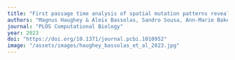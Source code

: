 ```yaml
---
title: "First passage time analysis of spatial mutation patterns reveals sub-clonal evolutionary dynamics in colorectal cancer"
authors: "Magnus Haughey & Aleix Bassolas, Sandro Sousa, Ann-Marie Baker, Trevor A Graham, Vincenzo Nicosia, Weini Huang"
journal: "PLOS Computational Biology"
year: 2023
doi: "https://doi.org/10.1371/journal.pcbi.1010952"
image: "/assets/images/haughey_bassolas_et_al_2023.jpg"
---
```

